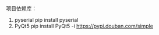 项目依赖库：

1. pyserial    pip install pyserial
2. PyQt5       pip install PyQt5 -i https://pypi.douban.com/simple
